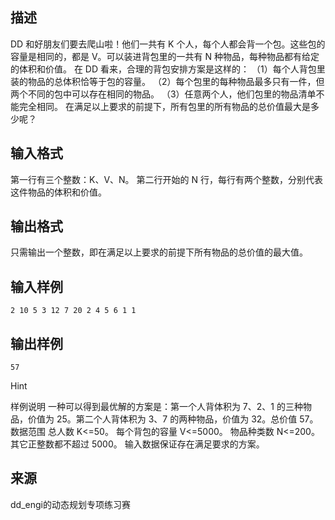 ## 描述

DD 和好朋友们要去爬山啦！他们一共有 K 个人，每个人都会背一个包。这些包的容量是相同的，都是 V。可以装进背包里的一共有 N 种物品，每种物品都有给定的体积和价值。 在 DD 看来，合理的背包安排方案是这样的： （1）每个人背包里装的物品的总体积恰等于包的容量。 （2）每个包里的每种物品最多只有一件，但两个不同的包中可以存在相同的物品。 （3）任意两个人，他们包里的物品清单不能完全相同。 在满足以上要求的前提下，所有包里的所有物品的总价值最大是多少呢？ 

## 输入格式

第一行有三个整数：K、V、N。 第二行开始的 N 行，每行有两个整数，分别代表这件物品的体积和价值。 

## 输出格式

只需输出一个整数，即在满足以上要求的前提下所有物品的总价值的最大值。 

## 输入样例

```plaintext
2 10 5 3 12 7 20 2 4 5 6 1 1 
```

## 输出样例

```plaintext
57 
```

Hint

样例说明 一种可以得到最优解的方案是：第一个人背体积为 7、2、1 的三种物品，价值为 25。第二个人背体积为 3、7 的两种物品，价值为 32。总价值 57。 数据范围 总人数 K<=50。 每个背包的容量 V<=5000。 物品种类数 N<=200。 其它正整数都不超过 5000。 输入数据保证存在满足要求的方案。 

## 来源

dd_engi的动态规划专项练习赛

